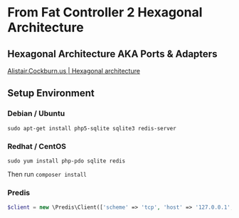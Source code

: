 # From Fat Controller 2 Hexagonal Architecture

## Hexagonal Architecture AKA Ports & Adapters
[Alistair.Cockburn.us | Hexagonal architecture](http://alistair.cockburn.us/Hexagonal+architecture)

## Setup Environment

### Debian / Ubuntu
`sudo apt-get install php5-sqlite sqlite3 redis-server`

### Redhat / CentOS
`sudo yum install php-pdo sqlite redis`

Then run
`composer install`

### Predis
```php
$client = new \Predis\Client(['scheme' => 'tcp', 'host' => '127.0.0.1', 'port' => 6379]);
```
